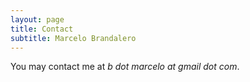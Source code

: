 ```yaml
---
layout: page
title: Contact
subtitle: Marcelo Brandalero
---
```


You may contact me at *b dot marcelo at gmail dot com*.
